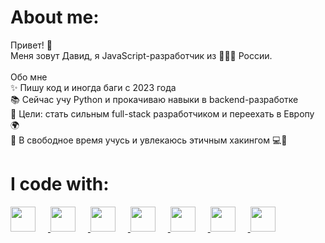 # About me:

Привет! 👋<br>Меня зовут Давид, я JavaScript-разработчик из 🚩🇷🇺 России.<br><br>Обо мне<br>✨ Пишу код и иногда баги с 2023 года<br>📚 Сейчас учу Python и прокачиваю навыки в backend-разработке<br>🎯 Цели: стать сильным full-stack разработчиком и переехать в Европу 🌍<br>🎸 В свободное время учусь и увлекаюсь этичным хакингом 💻🔐

# I code with:

<div align="left">
  <a href="https://www.typescriptlang.org/" target="_blank">
    <img src="https://cdn.jsdelivr.net/gh/devicons/devicon@latest/icons/typescript/typescript-plain.svg" width="40px" style="margin-right: 20px;" />
  </a>
  <a href="https://react.dev/" target="_blank">
    <img src="https://cdn.jsdelivr.net/gh/devicons/devicon@latest/icons/react/react-original.svg" width="40px" style="margin-right: 20px;" />
  </a>
  <a href="https://tailwindcss.com/" target="_blank">
    <img src="https://cdn.jsdelivr.net/gh/devicons/devicon@latest/icons/tailwindcss/tailwindcss-original.svg" width="40px" style="margin-right: 20px;" />
  </a>
  <a href="https://nextjs.org/" target="_blank">
    <img src="https://cdn.jsdelivr.net/gh/devicons/devicon@latest/icons/nextjs/nextjs-original.svg" width="40px" style="margin-right: 20px;" />
  </a>
  <a href="https://nestjs.com/" target="_blank">
    <img src="https://cdn.jsdelivr.net/gh/devicons/devicon@latest/icons/nestjs/nestjs-original.svg" width="40px" style="margin-right: 20px;" />
  </a>
  <a href="https://www.python.org/" target="_blank">
    <img src="https://cdn.jsdelivr.net/gh/devicons/devicon@latest/icons/python/python-original.svg" width="40px" style="margin-right: 20px;" />
  </a>
  <a href="https://www.djangoproject.com/" target="_blank">
    <img src="https://cdn.jsdelivr.net/gh/devicons/devicon@latest/icons/django/django-plain.svg" width="40px" />
  </a>
</div>

<!-- Proudly created with GPRM ( https://gprm.itsvg.in ) -->
